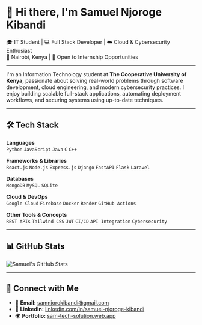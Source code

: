# 👋 Hi there, I'm Samuel Njoroge Kibandi

🎓 IT Student | 💻 Full Stack Developer | ☁️ Cloud & Cybersecurity Enthusiast  
📍 Nairobi, Kenya | 🌱 Open to Internship Opportunities

---

I'm an Information Technology student at **The Cooperative University of Kenya**, passionate about solving real-world problems through software development, cloud engineering, and modern cybersecurity practices. I enjoy building scalable full-stack applications, automating deployment workflows, and securing systems using up-to-date techniques.

---

## 🛠️ Tech Stack

**Languages**  
`Python` `JavaScript` `Java` `C` `C++`

**Frameworks & Libraries**  
`React.js` `Node.js` `Express.js` `Django` `FastAPI` `Flask` `Laravel`

**Databases**  
`MongoDB` `MySQL` `SQLite`

**Cloud & DevOps**  
`Google Cloud` `Firebase` `Docker` `Render` `GitHub Actions`

**Other Tools & Concepts**  
`REST APIs` `Tailwind CSS` `JWT` `CI/CD` `API Integration` `Cybersecurity`

---

## 📊 GitHub Stats

![Samuel's GitHub Stats](https://github-readme-stats.vercel.app/api?username=samnjoro30&show_icons=true&theme=tokyonight)

---

## 🤝 Connect with Me

- 📧 **Email:** [samnjorokibandi@gmail.com](mailto:samnjorokibandi@gmail.com)  
- 💼 **LinkedIn:** [linkedin.com/in/samuel-njoroge-kibandi](https://linkedin.com/in/samuel-njoroge-kibandi)  
- 🌍 **Portfolio:** [sam-tech-solution.web.app](https://sam-tech-solution.web.app/)
